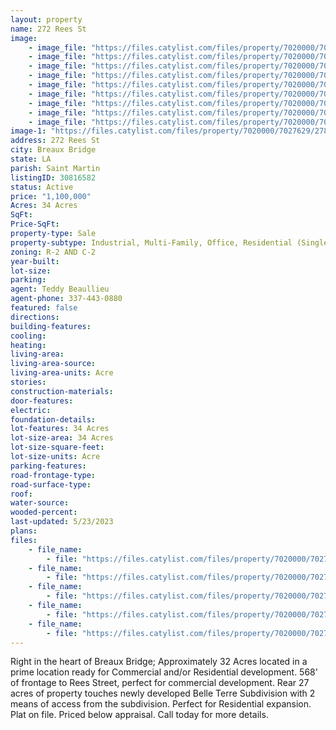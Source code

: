 ```yaml
---
layout: property
name: 272 Rees St
image:
    - image_file: "https://files.catylist.com/files/property/7020000/7027629/27877858_Google_Earth___272_Rees_St___TeddyBraxton.png"
    - image_file: "https://files.catylist.com/files/property/7020000/7027629/27895292_Google_Earth_2___272_Rees_St___Teddy__1_.png"
    - image_file: "https://files.catylist.com/files/property/7020000/7027629/27876905_Pic_2___272_Rees_St___Teddy_.png"
    - image_file: "https://files.catylist.com/files/property/7020000/7027629/27877191_Future_Neighborhood_Access_2___272_Rees_St___TeddyBraxton.png"
    - image_file: "https://files.catylist.com/files/property/7020000/7027629/27879531_Cropped_Pic_1___272_Rees_St___TeddyBrax_.png"
    - image_file: "https://files.catylist.com/files/property/7020000/7027629/27877149_Conceptual_Site_Plan_1___272_Rees_St___TeddyBrax.png"
    - image_file: "https://files.catylist.com/files/property/7020000/7027629/27877150_Conceptual_Site_Plan_2___272_Rees_St___TeddyBrax.png"
    - image_file: "https://files.catylist.com/files/property/7020000/7027629/27895287_Potential_Site_Plan___272_Rees_St___TeddyBrax.png"
    - image_file: "https://files.catylist.com/files/property/7020000/7027629/27883822_Google_Map___272_Rees_St___Teddy_.png"
image-1: "https://files.catylist.com/files/property/7020000/7027629/27892410_Aerial___272_Rees_St___TeddyBrax.png"
address: 272 Rees St
city: Breaux Bridge
state: LA
parish: Saint Martin
listingID: 30816582
status: Active
price: "1,100,000"
Acres: 34 Acres
SqFt:
Price-SqFt:
property-type: Sale
property-subtype: Industrial, Multi-Family, Office, Residential (Single Family), Other
zoning: R-2 AND C-2
year-built:
lot-size:
parking:
agent: Teddy Beaullieu
agent-phone: 337-443-0880
featured: false
directions:
building-features:
cooling:
heating:
living-area:
living-area-source:
living-area-units: Acre
stories:
construction-materials:
door-features:
electric:
foundation-details:
lot-features: 34 Acres
lot-size-area: 34 Acres
lot-size-square-feet:
lot-size-units: Acre
parking-features:
road-frontage-type:
road-surface-type:
roof:
water-source:
wooded-percent:
last-updated: 5/23/2023
plans:
files:
    - file_name: 
        - file: "https://files.catylist.com/files/property/7020000/7027629/raw_27895272_Flyer___272_Rees_St___TeddyBrax.pdf"
    - file_name: 
        - file: "https://files.catylist.com/files/property/7020000/7027629/raw_27876738_Boundary_Survey___272_Rees_St___TeddyBrax.pdf"
    - file_name: 
        - file: "https://files.catylist.com/files/property/7020000/7027629/raw_27895354_Conceptual_Site_Plans___272_Rees_St___TeddyBrax.pdf"
    - file_name: 
        - file: "https://files.catylist.com/files/property/7020000/7027629/raw_27895340_Flood_Combined___272_Rees_St___TeddyBraxton.pdf"
    - file_name: 
        - file: "https://files.catylist.com/files/property/7020000/7027629/raw_27900401_Zoning___272_Rees_St___TeddyBrax.pdf"
---
```

Right in the heart of Breaux Bridge; Approximately 32 Acres located in a prime location ready for Commercial and/or Residential development. 568' of frontage to Rees Street, perfect for commercial development. Rear 27 acres of property touches newly developed Belle Terre Subdivision with 2 means of access from the subdivision. Perfect for Residential expansion. Plat on file. Priced below appraisal. Call today for more details.
